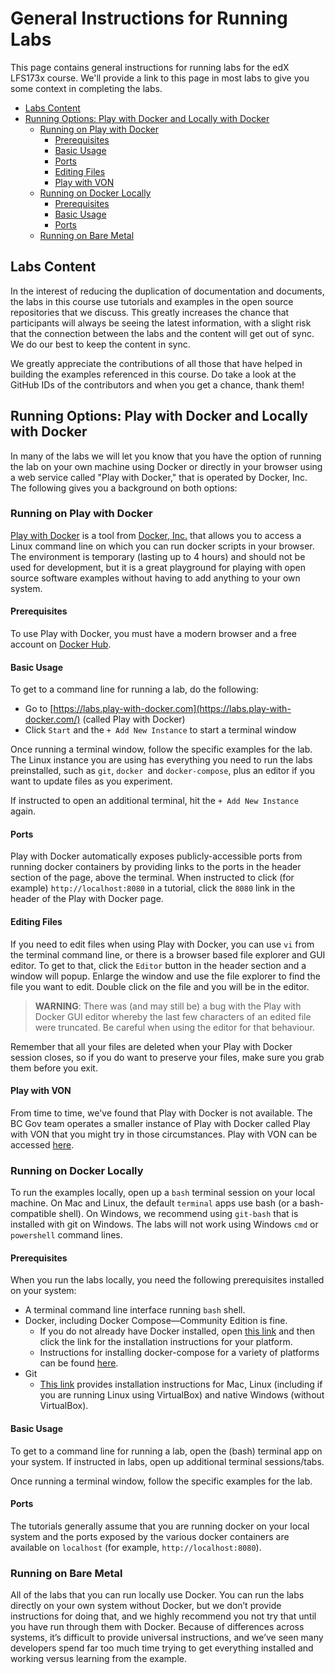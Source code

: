 <!----- Conversion time: 0.841 seconds.


Using this Markdown file:

1. Cut and paste this output into your source file.
2. See the notes and action items below regarding this conversion run.
3. Check the rendered output (headings, lists, code blocks, tables) for proper
   formatting and use a linkchecker before you publish this page.

Conversion notes:

* Docs to Markdown version 1.0β18
* Sat Feb 22 2020 08:58:36 GMT-0800 (PST)
* Source doc: https://docs.google.com/a/cloudcompass.ca/open?id=1m-cr-Tr-2ItW4sirZd0KGuS6UyscUFMhK59KJxIhPLI
----->



# General Instructions for Running Labs<!-- omit in toc -->

This page contains general instructions for running labs for the edX LFS173x course. We'll provide a link to this page in most labs to give you some context in completing the labs.


- [Labs Content](#labs-content)
- [Running Options: Play with Docker and Locally with Docker](#running-options-play-with-docker-and-locally-with-docker)
  - [Running on Play with Docker](#running-on-play-with-docker)
    - [Prerequisites](#prerequisites)
    - [Basic Usage](#basic-usage)
    - [Ports](#ports)
    - [Editing Files](#editing-files)
    - [Play with VON](#play-with-von)
  - [Running on Docker Locally](#running-on-docker-locally)
    - [Prerequisites](#prerequisites-1)
    - [Basic Usage](#basic-usage-1)
    - [Ports](#ports-1)
  - [Running on Bare Metal](#running-on-bare-metal)


## Labs Content

In the interest of reducing the duplication of documentation and documents, the labs in this course use tutorials and examples in the open source repositories that we discuss. This greatly increases the chance that participants will always be seeing the latest information, with a slight risk that the connection between the labs and the content will get out of sync. We do our best to keep the content in sync.

We greatly appreciate the contributions of all those that have helped in building the examples referenced in this course. Do take a look at the GitHub IDs of the contributors and when you get a chance, thank them!


## Running Options: Play with Docker and Locally with Docker

In many of the labs we will let you know that you have the option of running the lab on your own machine using Docker or directly in your browser using a web service called "Play with Docker," that is operated by Docker, Inc. The following gives you a background on both options:


### Running on Play with Docker

[Play with Docker](https://labs.play-with-docker.com/) is a tool from [Docker, Inc.](https://docker.com/) that allows you to access a Linux command line on which you can run docker scripts in your browser. The environment is temporary (lasting up to 4 hours) and should not be used for development, but it is a great playground for playing with open source software examples without having to add anything to your own system.


#### Prerequisites

To use Play with Docker, you must have a modern browser and a free account on [Docker Hub](https://hub.docker.com/).


#### Basic Usage

To get to a command line for running a lab, do the following:

*   Go to [https://labs.play-with-docker.com](https://labs.play-with-docker.com/) (called Play with Docker)
*   Click `Start` and the `+ Add New Instance` to start a terminal window

Once running a terminal window, follow the specific examples for the lab. The Linux instance you are using has everything you need to run the labs preinstalled, such as `git`, `docker `and `docker-compose`, plus an editor if you want to update files as you experiment.

If instructed to open an additional terminal, hit the `+ Add New Instance` again.

#### Ports

Play with Docker automatically exposes publicly-accessible ports from running docker containers by providing links to the ports in the header section of the page, above the terminal. When instructed to click (for example) `http://localhost:8080` in a tutorial, click the `8080` link in the header of the Play with Docker page.

#### Editing Files

If you need to edit files when using Play with Docker, you can use `vi` from the terminal command line, or there is a browser based file explorer and GUI editor. To get to that, click the `Editor` button in the header section and a window will popup. Enlarge the window and use the file explorer to find the file you want to edit. Double click on the file and you will be in the editor.

> **WARNING**: There was (and may still be) a bug with the Play with Docker GUI editor whereby the last few characters of an edited file were truncated. Be careful when using the editor for that behaviour.

Remember that all your files are deleted when your Play with Docker session closes, so if you do want to preserve your files, make sure you grab them before you exit.


#### Play with VON

From time to time, we've found that Play with Docker is not available. The BC Gov team operates a smaller instance of Play with Docker called Play with VON that you might try in those circumstances. Play with VON can be accessed [here](http://play-with-von.vonx.io/).

### Running on Docker Locally

To run the examples locally, open up a `bash` terminal session on your local machine. On Mac and Linux, the default `terminal` apps use bash (or a bash-compatible shell). On Windows, we recommend using `git-bash` that is installed with git on Windows. The labs will not work using Windows `cmd` or `powershell` command lines.

#### Prerequisites

When you run the labs locally, you need the following prerequisites installed on your system:

*   A terminal command line interface running `bash` shell.
*   Docker, including Docker Compose—Community Edition is fine.
    *   If you do not already have Docker installed, open [this link](https://docs.docker.com/install/#supported-platforms) and then click the link for the installation instructions for your platform.
    *   Instructions for installing docker-compose for a variety of platforms can be found [here](https://docs.docker.com/compose/install/).
*   Git
    *   [This link](https://www.linode.com/docs/development/version-control/how-to-install-git-on-linux-mac-and-windows/) provides installation instructions for Mac, Linux (including if you are running Linux using VirtualBox) and native Windows (without VirtualBox).

#### Basic Usage

To get to a command line for running a lab, open the (bash) terminal app on your system. If instructed in labs, open up additional terminal sessions/tabs.

Once running a terminal window, follow the specific examples for the lab.

#### Ports

The tutorials generally assume that you are running docker on your local system and the ports exposed by the various docker containers are available on `localhost` (for example, `http://localhost:8080`).

### Running on Bare Metal

All of the labs that you can run locally use Docker. You can run the labs directly on your own system without Docker, but we don’t provide instructions for doing that, and we highly recommend you not try that until you have run through them with Docker. Because of differences across systems, it’s difficult to provide universal instructions, and we’ve seen many developers spend far too much time trying to get everything installed and working versus learning from the example.

<!-- Docs to Markdown version 1.0β18 -->
